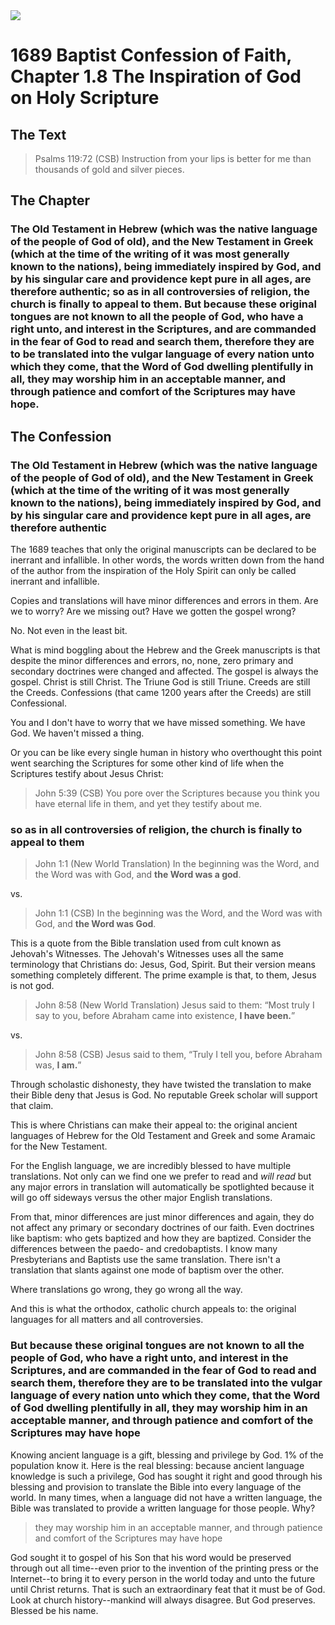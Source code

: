 <img class="intro-right" src="/images/art-1689.png">

# 1689 Baptist Confession of Faith, Chapter 1.8 The Inspiration of God on Holy Scripture

## The Text

>Psalms 119:72 (CSB) Instruction from your lips is better for me than thousands of gold and silver pieces.

## The Chapter

### The Old Testament in Hebrew (which was the native language of the people of God of old), and the New Testament in Greek (which at the time of the writing of it was most generally known to the nations), being immediately inspired by God, and by his singular care and providence kept pure in all ages, are therefore authentic; so as in all controversies of religion, the church is finally to appeal to them. But because these original tongues are not known to all the people of God, who have a right unto, and interest in the Scriptures, and are commanded in the fear of God to read and search them, therefore they are to be translated into the vulgar language of every nation unto which they come, that the Word of God dwelling plentifully in all, they may worship him in an acceptable manner, and through patience and comfort of the Scriptures may have hope.

## The Confession

### The Old Testament in Hebrew (which was the native language of the people of God of old), and the New Testament in Greek (which at the time of the writing of it was most generally known to the nations), being immediately inspired by God, and by his singular care and providence kept pure in all ages, are therefore authentic

The 1689 teaches that only the original manuscripts can be declared to be inerrant and infallible. In other words, the words written down from the hand of the author from the inspiration of the Holy Spirit can only be called inerrant and infallible. 

Copies and translations will have minor differences and errors in them. Are we to worry? Are we missing out? Have we gotten the gospel wrong?

No. Not even in the least bit.

What is mind boggling about the Hebrew and the Greek manuscripts is that despite the minor differences and errors, no, none, zero primary and secondary doctrines were changed and affected. The gospel is always the gospel. Christ is still Christ. The Triune God is still Triune. Creeds are still the Creeds. Confessions (that came 1200 years after the Creeds) are still Confessional.

You and I don't have to worry that we have missed something. We have God. We haven't missed a thing.

Or you can be like every single human in history who overthought this point went searching the Scriptures for some other kind of life when the Scriptures testify about Jesus Christ:

>John 5:39 (CSB) You pore over the Scriptures because you think you have eternal life in them, and yet they testify about me.

### so as in all controversies of religion, the church is finally to appeal to them

>John 1:1 (New World Translation) In the beginning was the Word, and the Word was with God, and **the Word was a god**.

vs.

>John 1:1 (CSB) In the beginning was the Word, and the Word was with God, and **the Word was God**.

This is a quote from the Bible translation used from cult known as Jehovah's Witnesses. The Jehovah's Witnesses uses all the same terminology that Christians do: Jesus, God, Spirit. But their version means something completely different. The prime example is that, to them, Jesus is not god.

>John 8:58 (New World Translation) Jesus said to them: “Most truly I say to you, before Abraham came into existence, **I have been.**”

vs.

>John 8:58 (CSB) Jesus said to them, “Truly I tell you, before Abraham was, **I am.**”

Through scholastic dishonesty, they have twisted the translation to make their Bible deny that Jesus is God. No reputable Greek scholar will support that claim.

This is where Christians can make their appeal to: the original ancient languages of Hebrew for the Old Testament and Greek and some Aramaic for the New Testament.

For the English language, we are incredibly blessed to have multiple translations. Not only can we find one we prefer to read and *will read* but any major errors in translation will automatically be spotlighted because it will go off sideways versus the other major English translations.

From that, minor differences are just minor differences and again, they do not affect any primary or secondary doctrines of our faith. Even doctrines like baptism: who gets baptized and how they are baptized. Consider the differences between the paedo- and credobaptists. I know many Presbyterians and Baptists use the same translation. There isn't a translation that slants against one mode of baptism over the other.

Where translations go wrong, they go wrong all the way.

And this is what the orthodox, catholic church appeals to: the original languages for all matters and all controversies.

### But because these original tongues are not known to all the people of God, who have a right unto, and interest in the Scriptures, and are commanded in the fear of God to read and search them, therefore they are to be translated into the vulgar language of every nation unto which they come, that the Word of God dwelling plentifully in all, they may worship him in an acceptable manner, and through patience and comfort of the Scriptures may have hope

Knowing ancient language is a gift, blessing and privilege by God. 1% of the population know it. Here is the real blessing: because ancient language knowledge is such a privilege, God has sought it right and good through his blessing and provision to translate the Bible into every language of the world. In many times, when a language did not have a written language, the Bible was translated to provide a written language for those people. Why?

>they may worship him in an acceptable manner, and through patience and comfort of the Scriptures may have hope

God sought it to gospel of his Son that his word would be preserved through out all time--even prior to the invention of the printing press or the Internet--to bring it to every person in the world today and unto the future until Christ returns. That is such an extraordinary feat that it must be of God. Look at church history--mankind will always disagree. But God preserves. Blessed be his name.
